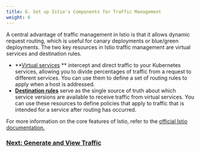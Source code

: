 ```yaml
---
title: 6. Set up Istio's Components for Traffic Management
weight: 6
---
```


A central advantage of  traffic management in Istio is that it allows dynamic request routing, which is useful for canary deployments or blue/green deployments. The two key resources in Istio traffic management are virtual services and destination rules. 

- **[Virtual services](https://istio.io/docs/reference/config/networking/v1alpha3/virtual-service/) ** intercept and direct traffic to your Kubernetes services, allowing you to divide percentages of traffic from a request to different services. You can use them to define a set of routing rules to apply when a host is addressed.
- **[Destination rules](https://istio.io/docs/reference/config/networking/v1alpha3/destination-rule/)** serve as the single source of truth about which service versions are available to receive traffic from virtual services. You can use these resources to define policies that apply to traffic that is intended for a service after routing has occurred.

For more information on the core features of Istio, refer to the [official Istio documentation.](https://istio.io/docs/concepts/what-is-istio/#core-features)

### [Next: Generate and View Traffic]({{<baseurl>}}/rancher/v2.x/en/cluster-admin/tools/istio/setup/view-traffic)